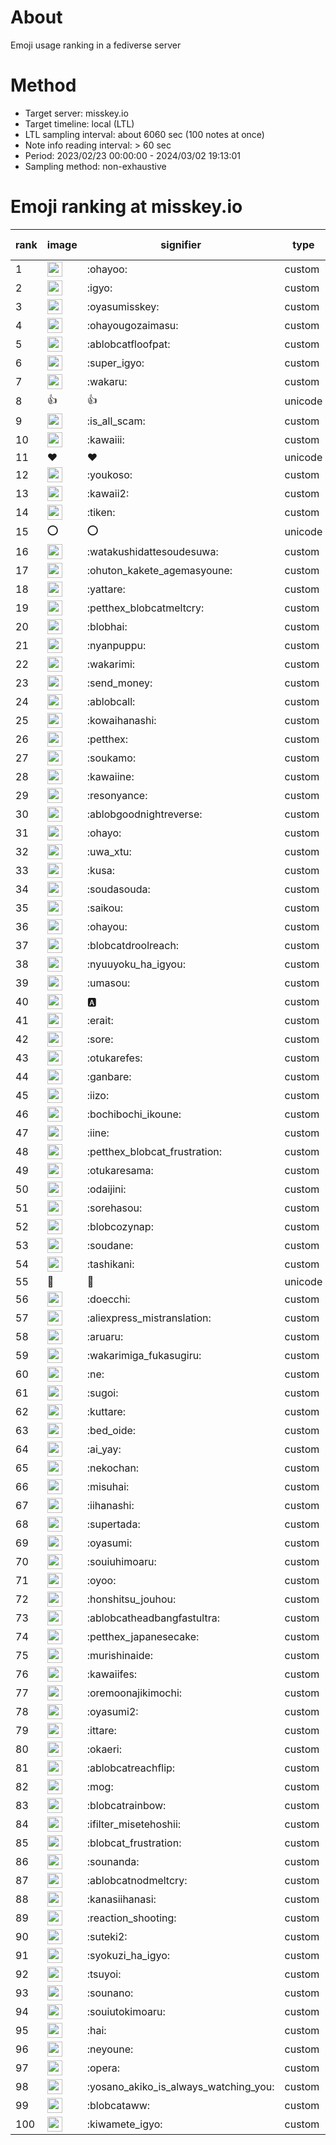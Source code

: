 # About
Emoji usage ranking in a fediverse server

# Method
- Target server: misskey.io
- Target timeline: local (LTL)
- LTL sampling interval: about 6060 sec (100 notes at once)
- Note info reading interval: > 60 sec
- Period: 2023/02/23 00:00:00 - 2024/03/02 19:13:01 
- Sampling method: non-exhaustive

# Emoji ranking at misskey.io

|rank|image|signifier|type|frequency score|
|----|----|----|----|----|
|1|<img height="24" src="https://misskey.io/emoji/ohayoo.webp">|:ohayoo:|custom|166959|
|2|<img height="24" src="https://misskey.io/emoji/igyo.webp">|:igyo:|custom|113974|
|3|<img height="24" src="https://misskey.io/emoji/oyasumisskey.webp">|:oyasumisskey:|custom|72496|
|4|<img height="24" src="https://misskey.io/emoji/ohayougozaimasu.webp">|:ohayougozaimasu:|custom|41193|
|5|<img height="24" src="https://misskey.io/emoji/ablobcatfloofpat.webp">|:ablobcatfloofpat:|custom|33226|
|6|<img height="24" src="https://misskey.io/emoji/super_igyo.webp">|:super_igyo:|custom|32005|
|7|<img height="24" src="https://misskey.io/emoji/wakaru.webp">|:wakaru:|custom|28988|
|8|👍|👍|unicode|24486|
|9|<img height="24" src="https://misskey.io/emoji/is_all_scam.webp">|:is_all_scam:|custom|23443|
|10|<img height="24" src="https://misskey.io/emoji/kawaiii.webp">|:kawaiii:|custom|21851|
|11|❤|❤|unicode|19964|
|12|<img height="24" src="https://misskey.io/emoji/youkoso.webp">|:youkoso:|custom|19589|
|13|<img height="24" src="https://misskey.io/emoji/kawaii2.webp">|:kawaii2:|custom|18771|
|14|<img height="24" src="https://misskey.io/emoji/tiken.webp">|:tiken:|custom|17042|
|15|⭕|⭕|unicode|16365|
|16|<img height="24" src="https://misskey.io/emoji/watakushidattesoudesuwa.webp">|:watakushidattesoudesuwa:|custom|16198|
|17|<img height="24" src="https://misskey.io/emoji/ohuton_kakete_agemasyoune.webp">|:ohuton_kakete_agemasyoune:|custom|16028|
|18|<img height="24" src="https://misskey.io/emoji/yattare.webp">|:yattare:|custom|15733|
|19|<img height="24" src="https://misskey.io/emoji/petthex_blobcatmeltcry.webp">|:petthex_blobcatmeltcry:|custom|15637|
|20|<img height="24" src="https://misskey.io/emoji/blobhai.webp">|:blobhai:|custom|15080|
|21|<img height="24" src="https://misskey.io/emoji/nyanpuppu.webp">|:nyanpuppu:|custom|14284|
|22|<img height="24" src="https://misskey.io/emoji/wakarimi.webp">|:wakarimi:|custom|14229|
|23|<img height="24" src="https://misskey.io/emoji/send_money.webp">|:send_money:|custom|13209|
|24|<img height="24" src="https://misskey.io/emoji/ablobcall.webp">|:ablobcall:|custom|12908|
|25|<img height="24" src="https://misskey.io/emoji/kowaihanashi.webp">|:kowaihanashi:|custom|12469|
|26|<img height="24" src="https://misskey.io/emoji/petthex.webp">|:petthex:|custom|12427|
|27|<img height="24" src="https://misskey.io/emoji/soukamo.webp">|:soukamo:|custom|11256|
|28|<img height="24" src="https://misskey.io/emoji/kawaiine.webp">|:kawaiine:|custom|11173|
|29|<img height="24" src="https://misskey.io/emoji/resonyance.webp">|:resonyance:|custom|11154|
|30|<img height="24" src="https://misskey.io/emoji/ablobgoodnightreverse.webp">|:ablobgoodnightreverse:|custom|10736|
|31|<img height="24" src="https://misskey.io/emoji/ohayo.webp">|:ohayo:|custom|10585|
|32|<img height="24" src="https://misskey.io/emoji/uwa_xtu.webp">|:uwa_xtu:|custom|10114|
|33|<img height="24" src="https://misskey.io/emoji/kusa.webp">|:kusa:|custom|9841|
|34|<img height="24" src="https://misskey.io/emoji/soudasouda.webp">|:soudasouda:|custom|9826|
|35|<img height="24" src="https://misskey.io/emoji/saikou.webp">|:saikou:|custom|9369|
|36|<img height="24" src="https://misskey.io/emoji/ohayou.webp">|:ohayou:|custom|9092|
|37|<img height="24" src="https://misskey.io/emoji/blobcatdroolreach.webp">|:blobcatdroolreach:|custom|8426|
|38|<img height="24" src="https://misskey.io/emoji/nyuuyoku_ha_igyou.webp">|:nyuuyoku_ha_igyou:|custom|8229|
|39|<img height="24" src="https://misskey.io/emoji/umasou.webp">|:umasou:|custom|7896|
|40|<img height="24" src="https://misskey.io/emoji/a.webp">|:a:|custom|7824|
|41|<img height="24" src="https://misskey.io/emoji/erait.webp">|:erait:|custom|7568|
|42|<img height="24" src="https://misskey.io/emoji/sore.webp">|:sore:|custom|7390|
|43|<img height="24" src="https://misskey.io/emoji/otukarefes.webp">|:otukarefes:|custom|7173|
|44|<img height="24" src="https://misskey.io/emoji/ganbare.webp">|:ganbare:|custom|7148|
|45|<img height="24" src="https://misskey.io/emoji/iizo.webp">|:iizo:|custom|7029|
|46|<img height="24" src="https://misskey.io/emoji/bochibochi_ikoune.webp">|:bochibochi_ikoune:|custom|7026|
|47|<img height="24" src="https://misskey.io/emoji/iine.webp">|:iine:|custom|6925|
|48|<img height="24" src="https://misskey.io/emoji/petthex_blobcat_frustration.webp">|:petthex_blobcat_frustration:|custom|6883|
|49|<img height="24" src="https://misskey.io/emoji/otukaresama.webp">|:otukaresama:|custom|6733|
|50|<img height="24" src="https://misskey.io/emoji/odaijini.webp">|:odaijini:|custom|6482|
|51|<img height="24" src="https://misskey.io/emoji/sorehasou.webp">|:sorehasou:|custom|6409|
|52|<img height="24" src="https://misskey.io/emoji/blobcozynap.webp">|:blobcozynap:|custom|6065|
|53|<img height="24" src="https://misskey.io/emoji/soudane.webp">|:soudane:|custom|5921|
|54|<img height="24" src="https://misskey.io/emoji/tashikani.webp">|:tashikani:|custom|5894|
|55|🎉|🎉|unicode|5563|
|56|<img height="24" src="https://misskey.io/emoji/doecchi.webp">|:doecchi:|custom|5491|
|57|<img height="24" src="https://misskey.io/emoji/aliexpress_mistranslation.webp">|:aliexpress_mistranslation:|custom|5455|
|58|<img height="24" src="https://misskey.io/emoji/aruaru.webp">|:aruaru:|custom|5444|
|59|<img height="24" src="https://misskey.io/emoji/wakarimiga_fukasugiru.webp">|:wakarimiga_fukasugiru:|custom|5381|
|60|<img height="24" src="https://misskey.io/emoji/ne.webp">|:ne:|custom|5341|
|61|<img height="24" src="https://misskey.io/emoji/sugoi.webp">|:sugoi:|custom|5223|
|62|<img height="24" src="https://misskey.io/emoji/kuttare.webp">|:kuttare:|custom|5199|
|63|<img height="24" src="https://misskey.io/emoji/bed_oide.webp">|:bed_oide:|custom|5110|
|64|<img height="24" src="https://misskey.io/emoji/ai_yay.webp">|:ai_yay:|custom|5047|
|65|<img height="24" src="https://misskey.io/emoji/nekochan.webp">|:nekochan:|custom|4925|
|66|<img height="24" src="https://misskey.io/emoji/misuhai.webp">|:misuhai:|custom|4862|
|67|<img height="24" src="https://misskey.io/emoji/iihanashi.webp">|:iihanashi:|custom|4856|
|68|<img height="24" src="https://misskey.io/emoji/supertada.webp">|:supertada:|custom|4825|
|69|<img height="24" src="https://misskey.io/emoji/oyasumi.webp">|:oyasumi:|custom|4795|
|70|<img height="24" src="https://misskey.io/emoji/souiuhimoaru.webp">|:souiuhimoaru:|custom|4720|
|71|<img height="24" src="https://misskey.io/emoji/oyoo.webp">|:oyoo:|custom|4669|
|72|<img height="24" src="https://misskey.io/emoji/honshitsu_jouhou.webp">|:honshitsu_jouhou:|custom|4642|
|73|<img height="24" src="https://misskey.io/emoji/ablobcatheadbangfastultra.webp">|:ablobcatheadbangfastultra:|custom|4592|
|74|<img height="24" src="https://misskey.io/emoji/petthex_japanesecake.webp">|:petthex_japanesecake:|custom|4552|
|75|<img height="24" src="https://misskey.io/emoji/murishinaide.webp">|:murishinaide:|custom|4508|
|76|<img height="24" src="https://misskey.io/emoji/kawaiifes.webp">|:kawaiifes:|custom|4376|
|77|<img height="24" src="https://misskey.io/emoji/oremoonajikimochi.webp">|:oremoonajikimochi:|custom|4209|
|78|<img height="24" src="https://misskey.io/emoji/oyasumi2.webp">|:oyasumi2:|custom|4136|
|79|<img height="24" src="https://misskey.io/emoji/ittare.webp">|:ittare:|custom|4052|
|80|<img height="24" src="https://misskey.io/emoji/okaeri.webp">|:okaeri:|custom|4008|
|81|<img height="24" src="https://misskey.io/emoji/ablobcatreachflip.webp">|:ablobcatreachflip:|custom|3936|
|82|<img height="24" src="https://misskey.io/emoji/mog.webp">|:mog:|custom|3891|
|83|<img height="24" src="https://misskey.io/emoji/blobcatrainbow.webp">|:blobcatrainbow:|custom|3853|
|84|<img height="24" src="https://misskey.io/emoji/ifilter_misetehoshii.webp">|:ifilter_misetehoshii:|custom|3799|
|85|<img height="24" src="https://misskey.io/emoji/blobcat_frustration.webp">|:blobcat_frustration:|custom|3746|
|86|<img height="24" src="https://misskey.io/emoji/sounanda.webp">|:sounanda:|custom|3711|
|87|<img height="24" src="https://misskey.io/emoji/ablobcatnodmeltcry.webp">|:ablobcatnodmeltcry:|custom|3668|
|88|<img height="24" src="https://misskey.io/emoji/kanasiihanasi.webp">|:kanasiihanasi:|custom|3596|
|89|<img height="24" src="https://misskey.io/emoji/reaction_shooting.webp">|:reaction_shooting:|custom|3572|
|90|<img height="24" src="https://misskey.io/emoji/suteki2.webp">|:suteki2:|custom|3544|
|91|<img height="24" src="https://misskey.io/emoji/syokuzi_ha_igyo.webp">|:syokuzi_ha_igyo:|custom|3490|
|92|<img height="24" src="https://misskey.io/emoji/tsuyoi.webp">|:tsuyoi:|custom|3439|
|93|<img height="24" src="https://misskey.io/emoji/sounano.webp">|:sounano:|custom|3411|
|94|<img height="24" src="https://misskey.io/emoji/souiutokimoaru.webp">|:souiutokimoaru:|custom|3378|
|95|<img height="24" src="https://misskey.io/emoji/hai.webp">|:hai:|custom|3377|
|96|<img height="24" src="https://misskey.io/emoji/neyoune.webp">|:neyoune:|custom|3340|
|97|<img height="24" src="https://misskey.io/emoji/opera.webp">|:opera:|custom|3224|
|98|<img height="24" src="https://misskey.io/emoji/yosano_akiko_is_always_watching_you.webp">|:yosano_akiko_is_always_watching_you:|custom|3194|
|99|<img height="24" src="https://misskey.io/emoji/blobcataww.webp">|:blobcataww:|custom|3173|
|100|<img height="24" src="https://misskey.io/emoji/kiwamete_igyo.webp">|:kiwamete_igyo:|custom|3100|
